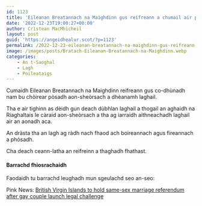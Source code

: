 ```yaml
---
id: 1123
title: 'Eileanan Breatannach na Maighdinn gus reifreann a chumail air pòsadh aon-sheòrsach'
date: '2022-12-23T19:00:27+00:00'
author: Crìstean MacMhìcheil
layout: post
guid: 'https://angeidhealur.scot/?p=1123'
permalink: /2022-12-23-eileanan-breatannach-na-maighdinn-gus-reifreann-a-chumail-air-posadh-aon-sheorsach/
image: /images/posts/Bratach-Eileanan-Breatannach-na-Maighdinn.webp
categories:
    - An t-Saoghal
    - Lagh
    - Poileataigs
---
```


Cumaidh Eileanan Breatannach na Maighdinn reifreann gus co-dhùnadh nam bu chòirear pòsadh aon-sheòrsach a dhèanamh laghail.

Tha e air tighinn as dèidh gun deach dùbhlan laghail a thogail an aghaidh na Riaghaltais le càraid aon-sheòrsach a tha ag iarraidh aithneachadh laghail air an aonadh aca.

An dràsta tha an lagh ag ràdh nach fhaod ach boireannach agus fireannach a phòsadh.

Cha deach ceann-latha an reifreinn a thaghadh fhathast.

#### Barrachd fhiosrachaidh

Faodaidh tu barrachd leughadh mun sgeulachd seo an-seo:

Pink News: [British Virgin Islands to hold same-sex marriage referendum after gay couple launch legal challenge](https://www.thepinknews.com/2022/12/23/british-virgin-same-sex-marriage-referendum/)
